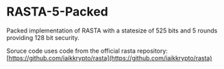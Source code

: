# RASTA-5-Packed

Packed implementation of RASTA with a statesize of 525 bits and 5 rounds providing 128 bit security.

Soruce code uses code from the official rasta repository:
[https://github.com/iaikkrypto/rasta](https://github.com/iaikkrypto/rasta)
